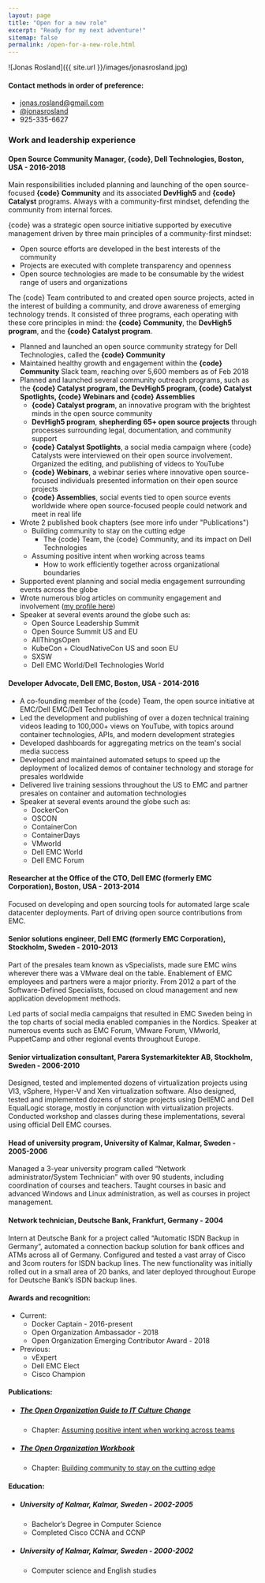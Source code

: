 ```yaml
---
layout: page
title: "Open for a new role"
excerpt: "Ready for my next adventure!"
sitemap: false
permalink: /open-for-a-new-role.html
---  
```


![Jonas Rosland]({{ site.url }}/images/jonasrosland.jpg)


#### Contact methods in order of preference:
 - [jonas.rosland@gmail.com](mailto:jonas.rosland@gmail.com)
 - [@jonasrosland](https://twitter.com/jonasrosland)
 - 925-335-6627

### Work and leadership experience

#### Open Source Community Manager, {code}, Dell Technologies, Boston, USA - 2016-2018
Main responsibilities included planning and launching of the open source-focused **{code} Community** and its associated **DevHigh5** and **{code} Catalyst** programs. Always with a community-first mindset, defending the community from internal forces.

{code} was a strategic open source initiative supported by executive management driven by three main principles of a community-first mindset:

- Open source efforts are developed in the best interests of the community
- Projects are executed with complete transparency and openness
- Open source technologies are made to be consumable by the widest range of users and organizations

The {code} Team contributed to and created open source projects, acted in the interest of building a community, and drove awareness of emerging technology trends. It consisted of three programs, each operating with these core principles in mind: the **{code} Community**, the **DevHigh5 program**, and the **{code} Catalyst program**.

 - Planned and launched an open source community strategy for Dell Technologies, called the **{code} Community**
 - Maintained healthy growth and engagement within the **{code} Community** Slack team, reaching over 5,600 members as of Feb 2018
 - Planned and launched several community outreach programs, such as the **{code} Catalyst program, the DevHigh5 program, {code} Catalyst Spotlights, {code} Webinars and {code} Assemblies**
   - **{code} Catalyst program**, an innovative program with the brightest minds in the open source community
   - **DevHigh5 program**, **shepherding 65+ open source projects** through processes surrounding legal, documentation, and community support
   - **{code} Catalyst Spotlights**, a social media campaign where {code} Catalysts were interviewed on their open source involvement. Organized the editing, and publishing of videos to YouTube
   - **{code} Webinars**, a webinar series where innovative open source-focused individuals presented information on their open source projects
   - **{code} Assemblies**, social events tied to open source events worldwide where open source-focused people could network and meet in real life
 - Wrote 2 published book chapters (see more info under "Publications")
   - Building community to stay on the cutting edge
     - The {code} Team, the {code} Community, and its impact on Dell Technologies
   - Assuming positive intent when working across teams
     - How to work efficiently together across organizational boundaries
 - Supported event planning and social media engagement surrounding events across the globe
 - Wrote numerous blog articles on community engagement and involvement ([my profile here](https://blog.thecodeteam.com/author/jonasrosland/))
 - Speaker at several events around the globe such as:
   - Open Source Leadership Summit
   - Open Source Summit US and EU
   - AllThingsOpen
   - KubeCon + CloudNativeCon US and soon EU
   - SXSW
   - Dell EMC World/Dell Technologies World

#### Developer Advocate, Dell EMC, Boston, USA - 2014-2016
 - A co-founding member of the {code} Team, the open source initiative at EMC/Dell EMC/Dell Technologies
 - Led the development and publishing of over a dozen technical training videos leading to 100,000+ views on YouTube, with topics around container technologies, APIs, and modern development strategies
 - Developed dashboards for aggregating metrics on the team's social media success
 - Developed and maintained automated setups to speed up the deployment of localized demos of container technology and storage for presales worldwide
 - Delivered live training sessions throughout the US to EMC and partner presales on container and automation technologies
 - Speaker at several events around the globe such as:
   - DockerCon
   - OSCON
   - ContainerCon
   - ContainerDays
   - VMworld
   - Dell EMC World
   - Dell EMC Forum

#### Researcher at the Office of the CTO, Dell EMC (formerly EMC Corporation), Boston, USA - 2013-2014

Focused on developing and open sourcing tools for automated large scale datacenter deployments. Part of driving open source contributions from EMC.

#### Senior solutions engineer, Dell EMC (formerly EMC Corporation), Stockholm, Sweden - 2010-2013

Part of the presales team known as vSpecialists, made sure EMC wins wherever there was a VMware deal on the table. Enablement of EMC employees and partners were a major priority. From 2012 a part of the Software-Defined Specialists, focused on cloud management and new application development methods.

Led parts of social media campaigns that resulted in EMC Sweden being in the top charts of social media enabled companies in the Nordics.
Speaker at numerous events such as EMC Forum, VMware Forum, VMworld, PuppetCamp and other regional events throughout Europe.

#### Senior virtualization consultant, Parera Systemarkitekter AB, Stockholm, Sweden - 2006-2010

Designed, tested and implemented dozens of virtualization projects using VI3, vSphere, Hyper-V and Xen virtualization software. Also designed, tested and implemented dozens of storage projects using DellEMC and Dell EqualLogic storage, mostly in conjunction with virtualization projects. Conducted workshop and classes during these implementations, several using official Dell EMC courses.

#### Head of university program, University of Kalmar, Kalmar, Sweden - 2005-2006

Managed a 3-year university program called “Network administrator/System Technician” with over 90 students, including coordination of courses and teachers. Taught courses in basic and advanced Windows and Linux administration, as well as courses in project management.

#### Network technician, Deutsche Bank, Frankfurt, Germany - 2004

Intern at Deutsche Bank for a project called “Automatic ISDN Backup in Germany”, automated a connection backup solution for bank offices and ATMs across all of Germany. Configured and tested a vast array of Cisco and 3com routers for ISDN backup lines. The new functionality was initially rolled out in a small area of 20 banks, and later deployed throughout Europe for Deutsche Bank’s ISDN backup lines.

#### Awards and recognition:

 - Current:
   - Docker Captain - 2016-present
   - Open Organization Ambassador - 2018
   - Open Organization Emerging Contributor Award - 2018
 - Previous:
   - vExpert
   - Dell EMC Elect
   - Cisco Champion

#### Publications:
 - ##### [The Open Organization Guide to IT Culture Change](https://opensource.com/open-organization/resources/culture-change)
   - Chapter: [Assuming positive intent when working across teams](https://opensource.com/open-organization/17/7/communicate-teams-tips)

 - ##### [The Open Organization Workbook](https://opensource.com/open-organization/resources/workbook)
   - Chapter: [Building community to stay on the cutting edge](https://opensource.com/open-organization/17/12/building-code-community)

#### Education:
 - ##### University of Kalmar, Kalmar, Sweden - 2002-2005
   - Bachelor’s Degree in Computer Science
   - Completed Cisco CCNA and CCNP

 - ##### University of Kalmar, Kalmar, Sweden - 2000-2002
   - Computer science and English studies
